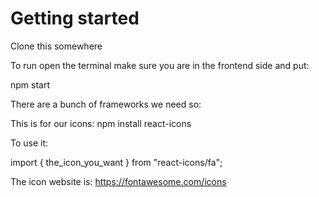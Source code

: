 # Getting started 

Clone this somewhere

To run open the terminal make sure you are in the frontend side and put:

npm start


There are a bunch of frameworks we need so:

This is for our icons:
    npm install react-icons

To use it:

import { the_icon_you_want } from "react-icons/fa";

The icon website is: https://fontawesome.com/icons








